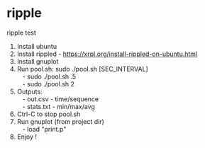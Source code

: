 # ripple
ripple test

1. Install ubuntu  
2. Install rippled - https://xrpl.org/install-rippled-on-ubuntu.html  
3. Install gnuplot  
4. Run pool.sh: sudo ./pool.sh [SEC_INTERVAL]  
&nbsp;&nbsp;&nbsp;- sudo ./pool.sh .5  
&nbsp;&nbsp;&nbsp;- sudo ./pool.sh 2  
5. Outputs:  
&nbsp;&nbsp;&nbsp;- out.csv - time/sequence  
&nbsp;&nbsp;&nbsp;- stats.txt - min/max/avg  
6. Ctrl-C to stop pool.sh  
7. Run gnuplot (from project dir)  
&nbsp;&nbsp;&nbsp;- load "print.p"  
8. Enjoy !  
